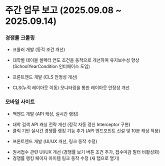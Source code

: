 # 주간 업무 보고 (2025.09.08 ~ 2025.09.14)

### 경쟁률 크롤링
* 크롤러 개발 (동적 조건 개선)
 - 대학별 테이블 셀렉터 연도 조건을 동적으로 개선하여 유지보수성 향상 (SchoolYearCondition 인터페이스 도입)
* 프론트엔드 개발 (CLS 안정성 개선)
 - CLS(누적 레이아웃 이동) 모니터링을 통한 레이아웃 안정성 개선

### 모바일 사이트
* 백엔드 개발 (API 캐싱, 실시간 랭킹)
 - 대학 검색 API 캐싱 전략 개선 (정각 자동 갱신 Interceptor 구현)
 - 클릭 기반 실시간 경쟁률 랭킹 기능 추가 (API 엔드포인트 신설 및 10분 캐싱 적용)
* 프론트엔드 개발 (UI/UX 개선, 링크 동작 수정)
 - 원서접수 관련 UI/UX 개선 (경쟁률 보기 버튼 조건 추가, 접수마감 필터 비활성화)
 - 경쟁률 랭킹 페이지 아이템 링크 동작 수정 (새 탭으로 열기)